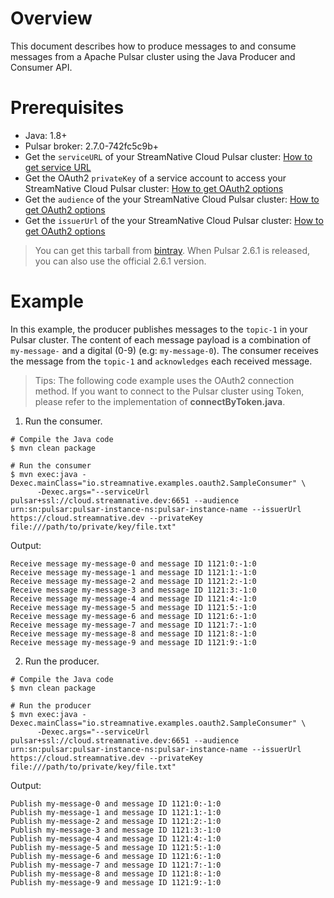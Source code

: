 # Overview

This document describes how to produce messages to and consume messages from a Apache Pulsar cluster using the Java Producer and Consumer API.

# Prerequisites

- Java: 1.8+
- Pulsar broker: 2.7.0-742fc5c9b+
- Get the `serviceURL` of your StreamNative Cloud Pulsar cluster: [How to get service URL](https://github.com/streamnative/pulsar-examples/tree/master/cloud#get-service-urls)
- Get the OAuth2 `privateKey` of a service account to access your StreamNative Cloud Pulsar cluster: [How to get OAuth2 options](https://github.com/streamnative/pulsar-examples/tree/master/cloud#get-oauth2-options)
- Get the `audience` of the your StreamNative Cloud Pulsar cluster: [How to get OAuth2 options](https://github.com/streamnative/pulsar-examples/tree/master/cloud#get-oauth2-options)
- Get the `issuerUrl` of the your StreamNative Cloud Pulsar cluster: [How to get OAuth2 options](https://github.com/streamnative/pulsar-examples/tree/master/cloud#get-oauth2-options)

> You can get this tarball from [bintray](https://bintray.com/streamnative/maven/org.apache.pulsar/2.7.0-742fc5c9b). When Pulsar 2.6.1 is released, you can also use the official 2.6.1 version.

# Example

In this example, the producer publishes messages to the `topic-1` in your Pulsar cluster.
The content of each message payload is a combination of `my-message-` and a digital (0-9) (e.g: `my-message-0`).
The consumer receives the message from the `topic-1` and `acknowledges` each received message.

> Tips: The following code example uses the OAuth2 connection method. If you want to connect to the Pulsar cluster using Token, please refer to the implementation of **connectByToken.java**.

1. Run the consumer.

```shell script
# Compile the Java code
$ mvn clean package

# Run the consumer
$ mvn exec:java -Dexec.mainClass="io.streamnative.examples.oauth2.SampleConsumer" \
      -Dexec.args="--serviceUrl pulsar+ssl://cloud.streamnative.dev:6651 --audience urn:sn:pulsar:pulsar-instance-ns:pulsar-instance-name --issuerUrl https://cloud.streamnative.dev --privateKey file:///path/to/private/key/file.txt"
```

Output:

```text
Receive message my-message-0 and message ID 1121:0:-1:0
Receive message my-message-1 and message ID 1121:1:-1:0
Receive message my-message-2 and message ID 1121:2:-1:0
Receive message my-message-3 and message ID 1121:3:-1:0
Receive message my-message-4 and message ID 1121:4:-1:0
Receive message my-message-5 and message ID 1121:5:-1:0
Receive message my-message-6 and message ID 1121:6:-1:0
Receive message my-message-7 and message ID 1121:7:-1:0
Receive message my-message-8 and message ID 1121:8:-1:0
Receive message my-message-9 and message ID 1121:9:-1:0
```

2. Run the producer.

```shell script
# Compile the Java code
$ mvn clean package

# Run the producer
$ mvn exec:java -Dexec.mainClass="io.streamnative.examples.oauth2.SampleConsumer" \
      -Dexec.args="--serviceUrl pulsar+ssl://cloud.streamnative.dev:6651 --audience urn:sn:pulsar:pulsar-instance-ns:pulsar-instance-name --issuerUrl https://cloud.streamnative.dev --privateKey file:///path/to/private/key/file.txt"
```

Output:

```text
Publish my-message-0 and message ID 1121:0:-1:0
Publish my-message-1 and message ID 1121:1:-1:0
Publish my-message-2 and message ID 1121:2:-1:0
Publish my-message-3 and message ID 1121:3:-1:0
Publish my-message-4 and message ID 1121:4:-1:0
Publish my-message-5 and message ID 1121:5:-1:0
Publish my-message-6 and message ID 1121:6:-1:0
Publish my-message-7 and message ID 1121:7:-1:0
Publish my-message-8 and message ID 1121:8:-1:0
Publish my-message-9 and message ID 1121:9:-1:0
```

